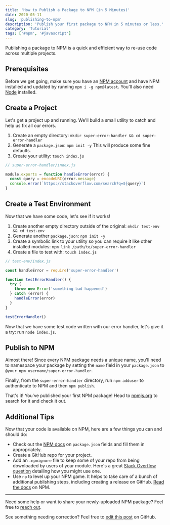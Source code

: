 ```yaml
---
title: 'How to Publish a Package to NPM (in 5 Minutes)'
date: 2020-05-11
slug: 'publishing-to-npm'
description: 'Publish your first package to NPM in 5 minutes or less.'
category: 'Tutorial'
tags: ['#npm', '#javascript']
---
```


Publishing a package to NPM is a quick and efficient way to re-use code across multiple projects.

## Prerequisites

Before we get going, make sure you have an [NPM account](https://npmjs.org/) and have NPM installed and updated by running `npm i -g npm@latest`. You'll also need [Node](https://nodejs.org/en/) installed.

## Create a Project

Let's get a project up and running. We'll build a small utility to catch and help us fix all our errors.

1. Create an empty directory: `mkdir super-error-handler && cd super-error-handler`
2. Generate a `package.json`: `npm init -y` This will produce some fine defaults.
3. Create your utility: `touch index.js`

```js
// super-error-handler/index.js

module.exports = function handleError(error) {
  const query = encodeURI(error.message)
  console.error(`https://stackoverflow.com/search?q=${query}`)
}
```

## Create a Test Environment

Now that we have some code, let's see if it works!

1. Create another empty directory outside of the original: `mkdir test-env && cd test-env`
2. Generate another `package.json`: `npm init -y`
3. Create a symbolic link to your utility so you can require it like other installed modules: `npm link /path/to/super-error-handler`
4. Create a file to test with: `touch index.js`

```js
// test-env/index.js

const handleError = require('super-error-handler')

function testErrorHandler() {
  try {
    throw new Error('something bad happened')
  } catch (error) {
    handleError(error)
  }
}

testErrorHandler()
```

Now that we have some test code written with our error handler, let's give it a try: run `node index.js`.

## Publish to NPM

Almost there! Since every NPM package needs a unique name, you'll need to namespace your package by setting the `name` field in your `package.json` to `@your_npm_username/super-error-handler`.

Finally, from the `super-error-handler` directory, run `npm adduser` to authenticate to NPM and then `npm publish`.

That's it! You've published your first NPM package! Head to [npmjs.org](https://npmjs.org/packages)
to search for it and check it out.

## Additional Tips

Now that your code is available on NPM, here are a few things you can and should do:

- Check out the [NPM docs](https://docs.npmjs.com/files/package.json) on `package.json` fields and fill them in appropriately.
- Create a GitHub repo for your project.
- Add an `.npmignore` file to keep some of your repo from being downloaded by users of your module. Here's a great [Stack Overflow question](https://stackoverflow.com/questions/25124844/should-i-npmignore-my-tests) detailing how you might use one.
- Use `np` to level up your NPM game. It helps to take care of a bunch of additional publishing steps, including creating a release on GitHub. [Read the docs](https://www.npmjs.com/package/np) on NPM.

---

Need some help or want to share your newly-uploaded NPM package? Feel free to [reach out](https://twitter.com/briansw).

See something needing correction? Feel free to [edit this post](https://github.com/bswank/swank.dev/blob/master/content/posts/add-serverless-functions.md) on GitHub.
